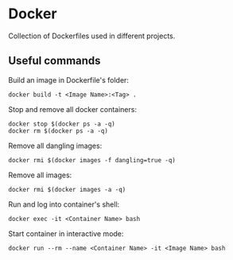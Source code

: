 # Docker

Collection of Dockerfiles used in different projects.

## Useful commands

Build an image in Dockerfile's folder:

    docker build -t <Image Name>:<Tag> .

Stop and remove all docker containers:

    docker stop $(docker ps -a -q)
    docker rm $(docker ps -a -q)

Remove all dangling images:

    docker rmi $(docker images -f dangling=true -q)

Remove all images:

    docker rmi $(docker images -a -q)

Run and log into container's shell:

    docker exec -it <Container Name> bash

Start container in interactive mode:

    docker run --rm --name <Container Name> -it <Image Name> bash
